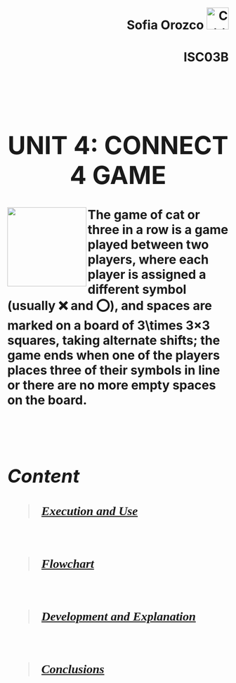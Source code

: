<h1><strong>
<div align="right">Sofia Orozco 
<img alt="C++" height="50" src="Caps/descarga.jpeg">
<h4 align="right"><strong>ISC03B
</div><br>

# <div align="center"> **UNIT 4: CONNECT 4 GAME**

#### <img height="180" src="Caps/Game_of_cat.png" align="left"> **The game of cat or three in a row is a game played between two players, where each player is assigned a different symbol (usually ❌ and ⭕), and spaces are marked on a board of 3\times 3×3 squares, taking alternate shifts; the game ends when one of the players places three of their symbols in line or there are no more empty spaces on the board.**
<br>

## ***Content*** 

<h5><strong>
<font face="Calibri">

> [Execution and Use](https://github.com/UP210419/UP210419_CPP/blob/main/U3/Ejec_Uso.md)
<br>

> [Flowchart](https://github.com/UP210419/UP210419_CPP/blob/main/U3/DF.md)
<br>

> [Development and Explanation](https://github.com/UP210419/UP210419_CPP/blob/main/U3/Des_Exp.md)
<br>

> [Conclusions](https://github.com/UP210419/UP210419_CPP/blob/main/U3/Conc.md)

